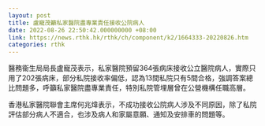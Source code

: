 ```yaml
---
layout: post
title: 盧寵茂籲私家醫院盡專業責任接收公院病人
date: 2022-08-26 22:50:42.000000000 +08:00
link: https://news.rthk.hk/rthk/ch/component/k2/1664333-20220826.htm
categories: rthk
---
```


醫務衞生局局長盧寵茂表示，私家醫院預留364張病床接收公立醫院病人，實際只用了202張病床，部分私院接收率偏低，認為13間私院只有5間合格，強調答案總比問題多，呼籲私家醫院盡專業責任，特別私院管埋層曾在公營機構任職高層。

香港私家醫院聯會主席何兆煒表示，不成功接收公院病人涉及不同原因，除了私院評估部分病人不適合，也涉及病人和家屬意願、通知及安排車的問題等。
